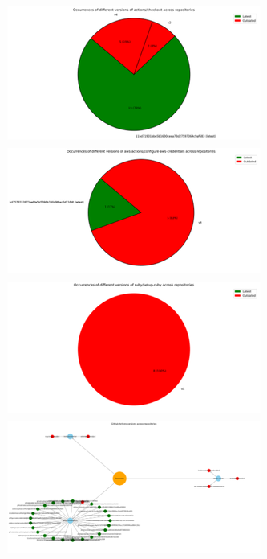 ![actions_checkout_pie_chart.png](graphs/actions_checkout_pie_chart.png)


![aws_actions_configure_aws_credentials_pie_chart.png](graphs/aws_actions_configure_aws_credentials_pie_chart.png)


![ruby_setup_ruby_pie_chart.png](graphs/ruby_setup_ruby_pie_chart.png)


![z_network_graph.png](graphs/z_network_graph.png)

